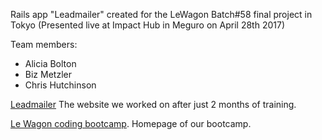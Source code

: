 Rails app "Leadmailer" created for the LeWagon Batch#58 final project in Tokyo
(Presented live at Impact Hub in Meguro on April 28th 2017)


Team members:
- Alicia Bolton
- Biz Metzler
- Chris Hutchinson


[Leadmailer](https://www.leadmailer.pro)
The website we worked on after just 2 months of training.


[Le Wagon coding bootcamp](https://www.lewagon.com).
Homepage of our bootcamp.
